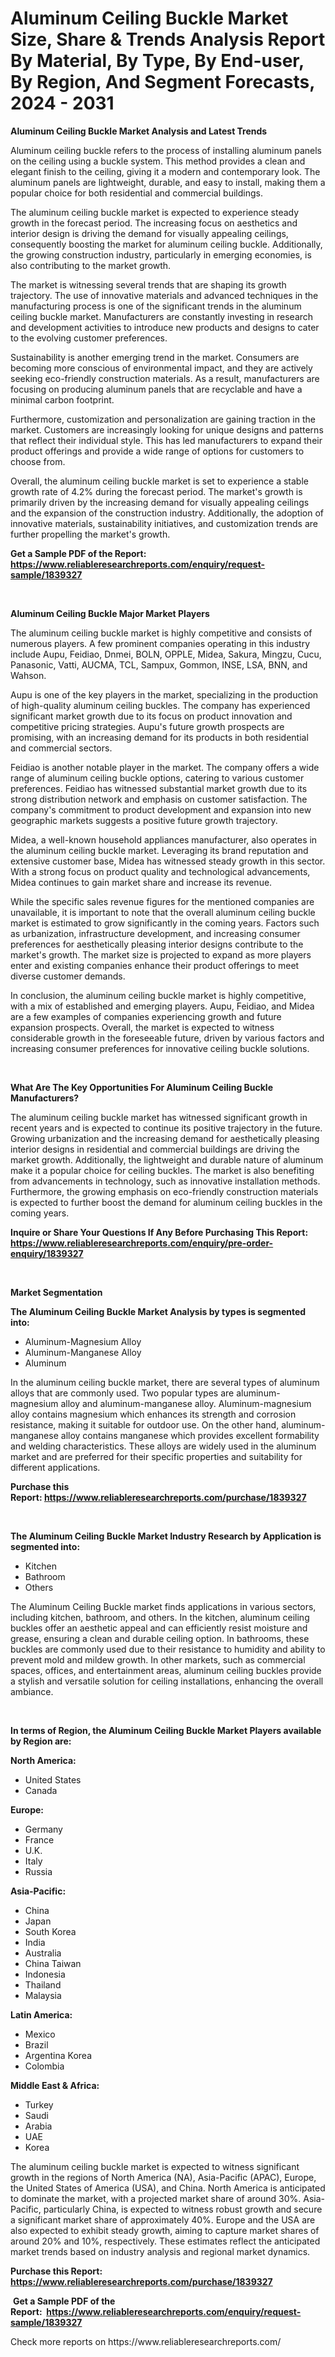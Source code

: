 <p><h1>Aluminum Ceiling Buckle Market Size, Share & Trends Analysis Report By Material, By Type, By End-user, By Region, And Segment Forecasts, 2024 - 2031</h1></p><p><strong>Aluminum Ceiling Buckle Market Analysis and Latest Trends</strong></p>
<p><p>Aluminum ceiling buckle refers to the process of installing aluminum panels on the ceiling using a buckle system. This method provides a clean and elegant finish to the ceiling, giving it a modern and contemporary look. The aluminum panels are lightweight, durable, and easy to install, making them a popular choice for both residential and commercial buildings.</p><p>The aluminum ceiling buckle market is expected to experience steady growth in the forecast period. The increasing focus on aesthetics and interior design is driving the demand for visually appealing ceilings, consequently boosting the market for aluminum ceiling buckle. Additionally, the growing construction industry, particularly in emerging economies, is also contributing to the market growth.</p><p>The market is witnessing several trends that are shaping its growth trajectory. The use of innovative materials and advanced techniques in the manufacturing process is one of the significant trends in the aluminum ceiling buckle market. Manufacturers are constantly investing in research and development activities to introduce new products and designs to cater to the evolving customer preferences.</p><p>Sustainability is another emerging trend in the market. Consumers are becoming more conscious of environmental impact, and they are actively seeking eco-friendly construction materials. As a result, manufacturers are focusing on producing aluminum panels that are recyclable and have a minimal carbon footprint.</p><p>Furthermore, customization and personalization are gaining traction in the market. Customers are increasingly looking for unique designs and patterns that reflect their individual style. This has led manufacturers to expand their product offerings and provide a wide range of options for customers to choose from.</p><p>Overall, the aluminum ceiling buckle market is set to experience a stable growth rate of 4.2% during the forecast period. The market's growth is primarily driven by the increasing demand for visually appealing ceilings and the expansion of the construction industry. Additionally, the adoption of innovative materials, sustainability initiatives, and customization trends are further propelling the market's growth.</p></p>
<p><strong>Get a Sample PDF of the Report:&nbsp; <a href="https://www.reliableresearchreports.com/enquiry/request-sample/1839327">https://www.reliableresearchreports.com/enquiry/request-sample/1839327</a></strong></p>
<p>&nbsp;</p>
<p><strong>Aluminum Ceiling Buckle Major Market Players</strong></p>
<p><p>The aluminum ceiling buckle market is highly competitive and consists of numerous players. A few prominent companies operating in this industry include Aupu, Feidiao, Dnmei, BOLN, OPPLE, Midea, Sakura, Mingzu, Cucu, Panasonic, Vatti, AUCMA, TCL, Sampux, Gommon, INSE, LSA, BNN, and Wahson.</p><p>Aupu is one of the key players in the market, specializing in the production of high-quality aluminum ceiling buckles. The company has experienced significant market growth due to its focus on product innovation and competitive pricing strategies. Aupu's future growth prospects are promising, with an increasing demand for its products in both residential and commercial sectors. </p><p>Feidiao is another notable player in the market. The company offers a wide range of aluminum ceiling buckle options, catering to various customer preferences. Feidiao has witnessed substantial market growth due to its strong distribution network and emphasis on customer satisfaction. The company's commitment to product development and expansion into new geographic markets suggests a positive future growth trajectory.</p><p>Midea, a well-known household appliances manufacturer, also operates in the aluminum ceiling buckle market. Leveraging its brand reputation and extensive customer base, Midea has witnessed steady growth in this sector. With a strong focus on product quality and technological advancements, Midea continues to gain market share and increase its revenue.</p><p>While the specific sales revenue figures for the mentioned companies are unavailable, it is important to note that the overall aluminum ceiling buckle market is estimated to grow significantly in the coming years. Factors such as urbanization, infrastructure development, and increasing consumer preferences for aesthetically pleasing interior designs contribute to the market's growth. The market size is projected to expand as more players enter and existing companies enhance their product offerings to meet diverse customer demands.</p><p>In conclusion, the aluminum ceiling buckle market is highly competitive, with a mix of established and emerging players. Aupu, Feidiao, and Midea are a few examples of companies experiencing growth and future expansion prospects. Overall, the market is expected to witness considerable growth in the foreseeable future, driven by various factors and increasing consumer preferences for innovative ceiling buckle solutions.</p></p>
<p>&nbsp;</p>
<p><strong>What Are The Key Opportunities For Aluminum Ceiling Buckle Manufacturers?</strong></p>
<p><p>The aluminum ceiling buckle market has witnessed significant growth in recent years and is expected to continue its positive trajectory in the future. Growing urbanization and the increasing demand for aesthetically pleasing interior designs in residential and commercial buildings are driving the market growth. Additionally, the lightweight and durable nature of aluminum make it a popular choice for ceiling buckles. The market is also benefiting from advancements in technology, such as innovative installation methods. Furthermore, the growing emphasis on eco-friendly construction materials is expected to further boost the demand for aluminum ceiling buckles in the coming years.</p></p>
<p><strong>Inquire or Share Your Questions If Any Before Purchasing This Report: <a href="https://www.reliableresearchreports.com/enquiry/pre-order-enquiry/1839327">https://www.reliableresearchreports.com/enquiry/pre-order-enquiry/1839327</a></strong></p>
<p>&nbsp;</p>
<p><strong>Market Segmentation</strong></p>
<p><strong>The Aluminum Ceiling Buckle Market Analysis by types is segmented into:</strong></p>
<p><ul><li>Aluminum-Magnesium Alloy</li><li>Aluminum-Manganese Alloy</li><li>Aluminum</li></ul></p>
<p><p>In the aluminum ceiling buckle market, there are several types of aluminum alloys that are commonly used. Two popular types are aluminum-magnesium alloy and aluminum-manganese alloy. Aluminum-magnesium alloy contains magnesium which enhances its strength and corrosion resistance, making it suitable for outdoor use. On the other hand, aluminum-manganese alloy contains manganese which provides excellent formability and welding characteristics. These alloys are widely used in the aluminum market and are preferred for their specific properties and suitability for different applications.</p></p>
<p><strong>Purchase this Report:&nbsp;<a href="https://www.reliableresearchreports.com/purchase/1839327">https://www.reliableresearchreports.com/purchase/1839327</a></strong></p>
<p>&nbsp;</p>
<p><strong>The Aluminum Ceiling Buckle Market Industry Research by Application is segmented into:</strong></p>
<p><ul><li>Kitchen</li><li>Bathroom</li><li>Others</li></ul></p>
<p><p>The Aluminum Ceiling Buckle market finds applications in various sectors, including kitchen, bathroom, and others. In the kitchen, aluminum ceiling buckles offer an aesthetic appeal and can efficiently resist moisture and grease, ensuring a clean and durable ceiling option. In bathrooms, these buckles are commonly used due to their resistance to humidity and ability to prevent mold and mildew growth. In other markets, such as commercial spaces, offices, and entertainment areas, aluminum ceiling buckles provide a stylish and versatile solution for ceiling installations, enhancing the overall ambiance.</p></p>
<p>&nbsp;</p>
<p><strong>In terms of Region, the Aluminum Ceiling Buckle Market Players available by Region are:</strong></p>
<p>
    <p> <strong> North America: </strong>
        <ul>
            <li>United States</li>
            <li>Canada</li>
        </ul>
        </p> 
    <p> <strong> Europe: </strong>
        <ul>
            <li>Germany</li>
            <li>France</li>
            <li>U.K.</li>
            <li>Italy</li>
            <li>Russia</li>
        </ul>
        </p> 
    <p> <strong> Asia-Pacific: </strong>
        <ul>
            <li>China</li>
            <li>Japan</li>
            <li>South Korea</li>
            <li>India</li>
            <li>Australia</li>
            <li>China Taiwan</li>
            <li>Indonesia</li>
            <li>Thailand</li>
            <li>Malaysia</li>
        </ul>
        </p> 
    <p> <strong> Latin America: </strong>
        <ul>
            <li>Mexico</li>
            <li>Brazil</li>
            <li>Argentina Korea</li>
            <li>Colombia</li>
        </ul>
        </p> 
    <p> <strong> Middle East & Africa: </strong>
        <ul>
            <li>Turkey</li>
            <li>Saudi</li>
            <li>Arabia</li>
            <li>UAE</li>
            <li>Korea</li>
        </ul>
    </p>
    </p>
<p><p>The aluminum ceiling buckle market is expected to witness significant growth in the regions of North America (NA), Asia-Pacific (APAC), Europe, the United States of America (USA), and China. North America is anticipated to dominate the market, with a projected market share of around 30%. Asia-Pacific, particularly China, is expected to witness robust growth and secure a significant market share of approximately 40%. Europe and the USA are also expected to exhibit steady growth, aiming to capture market shares of around 20% and 10%, respectively. These estimates reflect the anticipated market trends based on industry analysis and regional market dynamics.</p></p>
<p><strong>Purchase this Report: <a href="https://www.reliableresearchreports.com/purchase/1839327">https://www.reliableresearchreports.com/purchase/1839327</a></strong></p>
<p>&nbsp;<strong>Get a Sample PDF of the Report:&nbsp;&nbsp;<a href="https://www.reliableresearchreports.com/enquiry/request-sample/1839327">https://www.reliableresearchreports.com/enquiry/request-sample/1839327</a></strong></p>
<p><strong></strong></p>
<p>Check more reports on https://www.reliableresearchreports.com/</p>